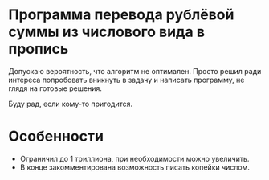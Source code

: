 # Программа перевода рублёвой суммы из числового вида в пропись

Допускаю вероятность, что алгоритм не оптимален. Просто решил ради интереса попробовать вникнуть в задачу и написать программу, не глядя на готовые решения.

Буду рад, если кому-то пригодится.

# Особенности

- Ограничил до 1 триллиона, при необходимости можно увеличить.
- В конце закомментирована возможность писать копейки числом.
